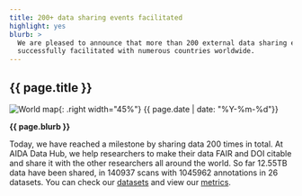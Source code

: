 ```yaml
---
title: 200+ data sharing events facilitated
highlight: yes
blurb: >
  We are pleased to announce that more than 200 external data sharing events have been
  successfully facilitated with numerous countries worldwide.
---
```

## {{ page.title }}
![World map](/assets/images/world-map-colored.svg){: .right width="45%"}
<span class="small">{{ page.date | date: "%Y-%m-%d"}}</span>

<b>{{ page.blurb }}</b>

Today, we have reached a milestone by sharing data 200 times in total. At AIDA
Data Hub, we help researchers to make their data FAIR and DOI citable and share
it with the other researchers all around the world. So far 12.55TB data have
been shared, in 140937 scans with 1045962 annotations in 26 datasets. You can
check our [datasets](/datasets) and view our [metrics](/metrics).
